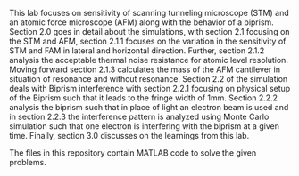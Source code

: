 This lab focuses on sensitivity of scanning tunneling microscope (STM) and an atomic force
microscope (AFM) along with the behavior of a biprism. Section 2.0 goes in detail about the
simulations, with section 2.1 focusing on the STM and AFM, section 2.1.1 focuses on the variation
in the sensitivity of STM and FAM in lateral and horizontal direction. Further, section 2.1.2
analysis the acceptable thermal noise resistance for atomic level resolution. Moving forward
section 2.1.3 calculates the mass of the AFM cantilever in situation of resonance and without
resonance. Section 2.2 of the simulation deals with Biprism interference with section 2.2.1
focusing on physical setup of the Biprism such that it leads to the fringe width of 1mm. Section
2.2.2 analysis the biprism such that in place of light an electron beam is used and in section 2.2.3
the interference pattern is analyzed using Monte Carlo simulation such that one electron is
interfering with the biprism at a given time. Finally, section 3.0 discusses on the learnings from
this lab.

The files in this repository contain MATLAB code to solve the given problems.
